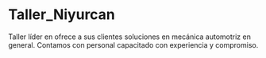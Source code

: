 # Taller_Niyurcan
Taller líder en ofrece a sus clientes soluciones en mecánica automotriz en general. Contamos con personal capacitado con experiencia y compromiso.

